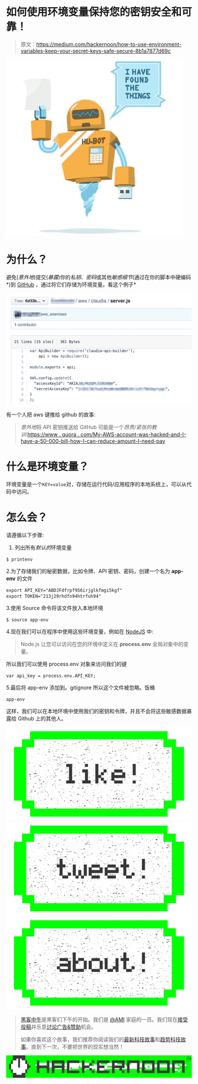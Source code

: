 # 如何使用环境变量保持您的密钥安全和可靠！

> 原文：<https://medium.com/hackernoon/how-to-use-environment-variables-keep-your-secret-keys-safe-secure-8b1a7877d69c>

![](img/90b89db18d345e7b9ce0e07ad62b5f50.png)

# 为什么？

避免(*意外地*)提交(*暴露*)你的*私钥*、*密码*或其他*敏感细节*(通过在你的脚本中硬编码*)到 [GitHub](https://hackernoon.com/tagged/github) ，通过将它们存储为环境变量。看这个例子*

![](img/c650e04192e547a48b3fcde7425fa70d.png)

有一个人把 aws 键推给 github 的故事:

> *意外地*将 API 密钥推送给 GitHub 可能是一个*昂贵/紧张的教训*:[https://www . quora . com/My-AWS-account-was-hacked-and-I-have-a-50-000-bill-how-I-can-reduce-amount-I-need-pay](https://www.quora.com/My-AWS-account-was-hacked-and-I-have-a-50-000-bill-how-can-I-reduce-the-amount-I-need-to-pay)

# 什么是环境变量？

环境变量是一个`KEY=value`对，存储在运行代码/应用程序的本地系统上，可以从代码中访问。

# 怎么会？

请遵循以下步骤:

1.  列出所有*默认的*环境变量

```
$ printenv
```

2.为了存储我们的秘密数据，比如令牌、API 密钥、密码，创建一个名为 **app-env** 的文件

```
export API_KEY="ABDJFdfrpf956irjglkfmgi5kgf"
export TOKEN="213j29rhdfn94htrfuh94" 
```

3.使用 Source 命令将该文件放入本地环境

```
$ source app-env
```

4.现在我们可以在程序中使用这些环境变量，例如在 [NodeJS](https://hackernoon.com/tagged/nodejs) 中:

> Node.js 让您可以访问在您的环境中定义在 **process.env** 全局对象中的变量。

所以我们可以使用 process.env 对象来访问我们的键

```
var api_key = process.env.API_KEY;
```

5.最后将 app-env 添加到。gitignore 所以这个文件被忽略。饭桶

```
app-env
```

这样，我们可以在本地环境中使用我们的密钥和令牌，并且不会将这些敏感数据暴露给 Github 上的其他人。

[![](img/50ef4044ecd4e250b5d50f368b775d38.png)](http://bit.ly/HackernoonFB)[![](img/979d9a46439d5aebbdcdca574e21dc81.png)](https://goo.gl/k7XYbx)[![](img/2930ba6bd2c12218fdbbf7e02c8746ff.png)](https://goo.gl/4ofytp)

> [黑客中午](http://bit.ly/Hackernoon)是黑客们下午的开始。我们是 [@AMI](http://bit.ly/atAMIatAMI) 家庭的一员。我们现在[接受投稿](http://bit.ly/hackernoonsubmission)并乐意[讨论广告&赞助](mailto:partners@amipublications.com)机会。
> 
> 如果你喜欢这个故事，我们推荐你阅读我们的[最新科技故事](http://bit.ly/hackernoonlatestt)和[趋势科技故事](https://hackernoon.com/trending)。直到下一次，不要把世界的现实想当然！

![](img/be0ca55ba73a573dce11effb2ee80d56.png)